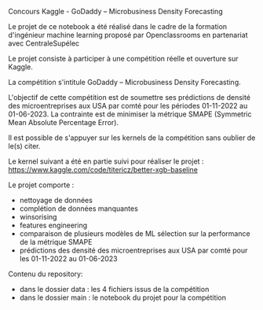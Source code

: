 Concours Kaggle - GoDaddy – Microbusiness Density Forecasting

Le projet de ce notebook a été réalisé dans le cadre de la formation d'ingénieur machine learning proposé par Openclassrooms 
en partenariat avec CentraleSupélec

Le projet consiste à participer à une compétition réelle et ouverture sur Kaggle.

La compétition s'intitule GoDaddy – Microbusiness Density Forecasting.

L'objectif de cette compétition est de soumettre ses prédictions de densité des microentreprises aux USA par comté pour 
les périodes 01-11-2022 au 01-06-2023. La contrainte est de minimiser la métrique SMAPE (Symmetric Mean Absolute Percentage Error). 

Il est possible de s'appuyer sur les kernels de la compétition sans oublier de le(s) citer.

Le kernel suivant a été en partie suivi pour réaliser le projet :
https://www.kaggle.com/code/titericz/better-xgb-baseline

Le projet comporte :
- nettoyage de données
- complétion de données manquantes
- winsorising
- features engineering
- comparaison de plusieurs modèles de ML sélection sur la performance de la métrique SMAPE
- prédictions des densité des microentreprises aux USA par comté pour les 01-11-2022 au 01-06-2023

Contenu du repository:
- dans le dossier data : les 4 fichiers issus de la compétition
- dans le dossier main : le notebook du projet pour la compétition

